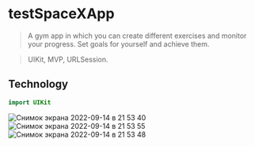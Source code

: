 # testSpaceXApp
> A gym app in which you can create different exercises and monitor your progress. Set goals for yourself and achieve them.

> UIKit, MVP, URLSession.
## Technology
```swift
import UIKit
```
![Снимок экрана 2022-09-14 в 21 53 40](https://user-images.githubusercontent.com/93987932/190355888-b10ba2c0-8910-47ec-a405-b1a8d48fcf68.png)
![Снимок экрана 2022-09-14 в 21 53 55](https://user-images.githubusercontent.com/93987932/190355879-831e220a-f986-4825-88f6-a24131f23be8.png)
![Снимок экрана 2022-09-14 в 21 53 48](https://user-images.githubusercontent.com/93987932/190355886-83e6bb2e-3843-43b1-b007-afe44a1bf6c9.png)

